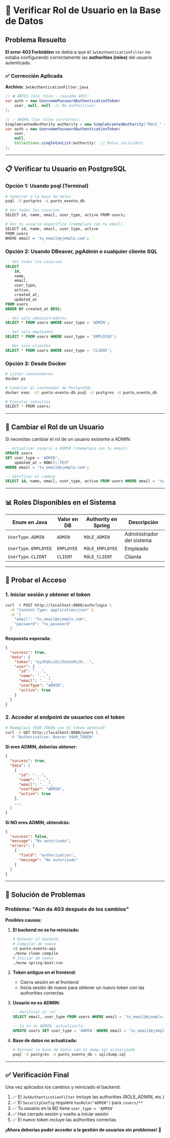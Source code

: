 # 🔐 Verificar Rol de Usuario en la Base de Datos

## Problema Resuelto

**El error 403 Forbidden** se debía a que el `JwtAuthenticationFilter` no estaba configurando correctamente las **authorities (roles)** del usuario autenticado.

### ✅ Corrección Aplicada

**Archivo:** `JwtAuthenticationFilter.java`

```java
// ❌ ANTES (Sin roles - causaba 403):
var auth = new UsernamePasswordAuthenticationToken(
    user, null, null  // No authorities!
);

// ✅ AHORA (Con roles correctos):
SimpleGrantedAuthority authority = new SimpleGrantedAuthority("ROLE_" + user.getUserType().name());
var auth = new UsernamePasswordAuthenticationToken(
    user, 
    null, 
    Collections.singletonList(authority)  // Roles incluidos!
);
```

---

## 📋 Verificar tu Usuario en PostgreSQL

### Opción 1: Usando psql (Terminal)

```bash
# Conectar a la base de datos
psql -U postgres -d punto_evento_db

# Ver todos los usuarios
SELECT id, name, email, user_type, active FROM users;

# Ver tu usuario específico (reemplaza con tu email)
SELECT id, name, email, user_type, active 
FROM users 
WHERE email = 'tu_email@ejemplo.com';
```

### Opción 2: Usando DBeaver, pgAdmin o cualquier cliente SQL

```sql
-- Ver todos los usuarios
SELECT 
    id, 
    name, 
    email, 
    user_type, 
    active,
    created_at,
    updated_at
FROM users
ORDER BY created_at DESC;

-- Ver solo administradores
SELECT * FROM users WHERE user_type = 'ADMIN';

-- Ver solo empleados
SELECT * FROM users WHERE user_type = 'EMPLOYEE';

-- Ver solo clientes
SELECT * FROM users WHERE user_type = 'CLIENT';
```

### Opción 3: Desde Docker

```bash
# Listar contenedores
docker ps

# Conectar al contenedor de PostgreSQL
docker exec -it punto-evento-db psql -U postgres -d punto_evento_db

# Ejecutar consultas
SELECT * FROM users;
```

---

## 🔧 Cambiar el Rol de un Usuario

Si necesitas cambiar el rol de un usuario existente a ADMIN:

```sql
-- Actualizar usuario a ADMIN (reemplaza con tu email)
UPDATE users 
SET user_type = 'ADMIN', 
    updated_at = NOW()::TEXT
WHERE email = 'tu_email@ejemplo.com';

-- Verificar el cambio
SELECT id, name, email, user_type, active FROM users WHERE email = 'tu_email@ejemplo.com';
```

---

## 📊 Roles Disponibles en el Sistema

| Enum en Java | Valor en DB | Authority en Spring | Descripción |
|--------------|-------------|-------------------|-------------|
| `UserType.ADMIN` | `ADMIN` | `ROLE_ADMIN` | Administrador del sistema |
| `UserType.EMPLOYEE` | `EMPLOYEE` | `ROLE_EMPLOYEE` | Empleado |
| `UserType.CLIENT` | `CLIENT` | `ROLE_CLIENT` | Cliente |

---

## 🚀 Probar el Acceso

### 1. Iniciar sesión y obtener el token

```bash
curl -X POST http://localhost:8080/auth/login \
  -H "Content-Type: application/json" \
  -d '{
    "email": "tu_email@ejemplo.com",
    "password": "tu_password"
  }'
```

**Respuesta esperada:**
```json
{
  "success": true,
  "data": {
    "token": "eyJhbGciOiJIUzUxMiJ9...",
    "user": {
      "id": "...",
      "name": "...",
      "email": "...",
      "userType": "ADMIN",
      "active": true
    }
  }
}
```

### 2. Acceder al endpoint de usuarios con el token

```bash
# Reemplaza YOUR_TOKEN con el token obtenido
curl -X GET http://localhost:8080/users \
  -H "Authorization: Bearer YOUR_TOKEN"
```

**Si eres ADMIN, deberías obtener:**
```json
{
  "success": true,
  "data": [
    {
      "id": "...",
      "name": "...",
      "email": "...",
      "userType": "ADMIN",
      "active": true
    },
    ...
  ]
}
```

**Si NO eres ADMIN, obtendrás:**
```json
{
  "success": false,
  "message": "No autorizado",
  "errors": [
    {
      "field": "authorization",
      "message": "No autorizado"
    }
  ]
}
```

---

## 🐛 Solución de Problemas

### Problema: "Aún da 403 después de los cambios"

**Posibles causas:**

1. **El backend no se ha reiniciado:**
   ```bash
   # Detener el backend
   # Compilar de nuevo
   cd punto-evento-api
   ./mvnw clean compile
   # Iniciar de nuevo
   ./mvnw spring-boot:run
   ```

2. **Token antiguo en el frontend:**
   - Cierra sesión en el frontend
   - Inicia sesión de nuevo para obtener un nuevo token con las authorities correctas

3. **Usuario no es ADMIN:**
   ```sql
   -- Verificar el rol
   SELECT email, user_type FROM users WHERE email = 'tu_email@ejemplo.com';
   
   -- Si no es ADMIN, actualizarlo
   UPDATE users SET user_type = 'ADMIN' WHERE email = 'tu_email@ejemplo.com';
   ```

4. **Base de datos no actualizada:**
   ```bash
   # Recrear la base de datos con el dump.sql actualizado
   psql -U postgres -d punto_evento_db < sql/dump.sql
   ```

---

## ✅ Verificación Final

Una vez aplicados los cambios y reiniciado el backend:

1. ✅ El `JwtAuthenticationFilter` incluye las authorities (ROLE_ADMIN, etc.)
2. ✅ El `SecurityConfig` requiere `hasRole("ADMIN")` para `/users/**`
3. ✅ Tu usuario en la BD tiene `user_type = 'ADMIN'`
4. ✅ Has cerrado sesión y vuelto a iniciar sesión
5. ✅ El nuevo token incluye las authorities correctas

**¡Ahora deberías poder acceder a la gestión de usuarios sin problemas! 🎉**

